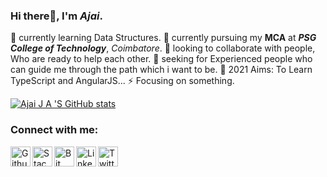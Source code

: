 ### Hi there👋, I'm *Ajai*.
   
   🌱 currently learning Data Structures.
   🔭 currently pursuing my **MCA** at ***PSG College of Technology***, *Coimbatore*.
   💬 looking to collaborate with people, Who are ready to help each other.
   🤔 seeking for Experienced people who can guide me through the path which i want to be.
   🥅 2021 Aims: To Learn TypeScript and AngularJS...
   ⚡ Focusing on something.
   
   [![Ajai J A 'S GitHub stats](https://github-readme-stats.vercel.app/api?username=AjaiJA)](https://github.com/AjaiJA)
<!-- ![Ajai J A's GitHub stats](https://github-readme-stats.vercel.app/api?username=AjaiJA&hide=contribs,prs)-->

### Connect with me:<br>

   [<img align="left" alt="Github" width="32px" title="Github" src="https://cdn2.iconfinder.com/data/icons/social-icons-circular-color/512/github-512.png" />](https://github.com/AjaiJA/)
   [<img align="left" alt="Stack Overflow" width="32px" title="Stack Overflow" src="https://cdn2.iconfinder.com/data/icons/social-icons-33/128/Stack_Overflow-512.png" />](https://stackoverflow.com/users/12341806/ajaija?tab=profile)
   [<img align="left" alt="Bit Bucket" width="32px" title="Bit Bucket" src="https://cdn4.iconfinder.com/data/icons/logos-and-brands/512/44_Bitbucket_logo_logos-512.png" />](https://bitbucket.org/dashboard/projects)
   [<img align="left" alt="LinkedIn" width="32px" title="LinkedIN" src="http://pngimg.com/uploads/linkedIn/linkedIn_PNG24.png" />](https://www.linkedin.com/in/ajaija/)
   [<img align="left" alt="Twitter" title="Twitter" width="32px" src="https://www.freepnglogos.com/uploads/twitter-logo-png/twitter-logo-vector-png-clipart-1.png" />](https://twitter.com/Ajai__JA)

<br>
<br>
